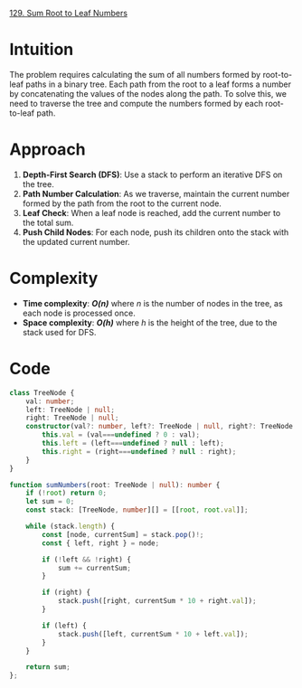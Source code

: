 [129. Sum Root to Leaf Numbers](https://leetcode.com/problems/sum-root-to-leaf-numbers/)

# Intuition
The problem requires calculating the sum of all numbers formed by root-to-leaf paths in a binary tree. Each path from the root to a leaf forms a number by concatenating the values of the nodes along the path. To solve this, we need to traverse the tree and compute the numbers formed by each root-to-leaf path.

# Approach
1. **Depth-First Search (DFS)**: Use a stack to perform an iterative DFS on the tree.
2. **Path Number Calculation**: As we traverse, maintain the current number formed by the path from the root to the current node.
3. **Leaf Check**: When a leaf node is reached, add the current number to the total sum.
4. **Push Child Nodes**: For each node, push its children onto the stack with the updated current number.

# Complexity
- **Time complexity**: ***O(n)*** where *n* is the number of nodes in the tree, as each node is processed once.
- **Space complexity**: ***O(h)*** where *h* is the height of the tree, due to the stack used for DFS.

# Code
```typescript
class TreeNode {
    val: number;
    left: TreeNode | null;
    right: TreeNode | null;
    constructor(val?: number, left?: TreeNode | null, right?: TreeNode | null) {
        this.val = (val===undefined ? 0 : val);
        this.left = (left===undefined ? null : left);
        this.right = (right===undefined ? null : right);
    }
}

function sumNumbers(root: TreeNode | null): number {
    if (!root) return 0;
    let sum = 0;
    const stack: [TreeNode, number][] = [[root, root.val]];

    while (stack.length) {
        const [node, currentSum] = stack.pop()!;
        const { left, right } = node;

        if (!left && !right) {
            sum += currentSum;
        }

        if (right) {
            stack.push([right, currentSum * 10 + right.val]);
        }

        if (left) {
            stack.push([left, currentSum * 10 + left.val]);
        }
    }

    return sum;
};

```